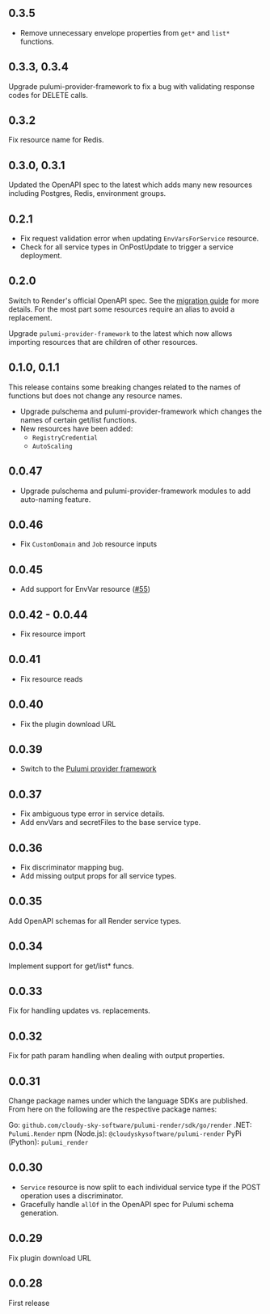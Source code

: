 ## 0.3.5

- Remove unnecessary envelope properties from `get*` and `list*` functions.

## 0.3.3, 0.3.4

Upgrade pulumi-provider-framework to fix a bug with validating response codes for DELETE calls.

## 0.3.2

Fix resource name for Redis.

## 0.3.0, 0.3.1

Updated the OpenAPI spec to the latest which adds many new resources including
Postgres, Redis, environment groups.

## 0.2.1

- Fix request validation error when updating `EnvVarsForService` resource.
- Check for all service types in OnPostUpdate to trigger a service deployment.

## 0.2.0

Switch to Render's official OpenAPI spec. See the [migration guide](./MIGRATION.md) for more details.
For the most part some resources require an alias to avoid a replacement.

Upgrade `pulumi-provider-framework` to the latest which now allows
importing resources that are children of other resources.

## 0.1.0, 0.1.1

This release contains some breaking changes related to the names of functions but does not change any resource names.

- Upgrade pulschema and pulumi-provider-framework which changes the names of certain get/list functions.
- New resources have been added:
  - `RegistryCredential`
  - `AutoScaling`

## 0.0.47

- Upgrade pulschema and pulumi-provider-framework modules to add auto-naming feature.

## 0.0.46

- Fix `CustomDomain` and `Job` resource inputs

## 0.0.45

- Add support for EnvVar resource ([#55](cloudy-sky-software/pulumi-render#55))

## 0.0.42 - 0.0.44

- Fix resource import

## 0.0.41

- Fix resource reads

## 0.0.40

- Fix the plugin download URL

## 0.0.39

- Switch to the [Pulumi provider framework](https://github.com/cloudy-sky-software/pulumi-provider-framework)

## 0.0.37

- Fix ambiguous type error in service details.
- Add envVars and secretFiles to the base service type.

## 0.0.36

- Fix discriminator mapping bug.
- Add missing output props for all service types.

## 0.0.35

Add OpenAPI schemas for all Render service types.

## 0.0.34

Implement support for get/list\* funcs.

## 0.0.33

Fix for handling updates vs. replacements.

## 0.0.32

Fix for path param handling when dealing with output properties.

## 0.0.31

Change package names under which the language SDKs are published.
From here on the following are the respective package names:

Go: `github.com/cloudy-sky-software/pulumi-render/sdk/go/render`
.NET: `Pulumi.Render`
npm (Node.js): `@cloudyskysoftware/pulumi-render`
PyPi (Python): `pulumi_render`

## 0.0.30

- `Service` resource is now split to each individual service type if the POST operation
  uses a discriminator.
- Gracefully handle `allOf` in the OpenAPI spec for Pulumi schema generation.

## 0.0.29

Fix plugin download URL

## 0.0.28

First release
